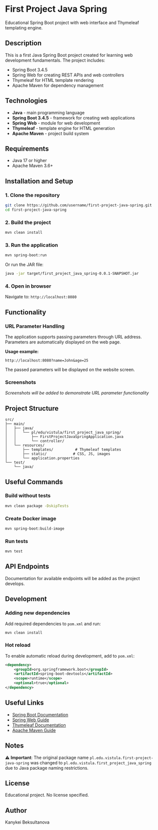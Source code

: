 # First Project Java Spring

Educational Spring Boot project with web interface and Thymeleaf templating engine.

## Description

This is a first Java Spring Boot project created for learning web development fundamentals. The project includes:

- Spring Boot 3.4.5
- Spring Web for creating REST APIs and web controllers
- Thymeleaf for HTML template rendering
- Apache Maven for dependency management

## Technologies

- **Java** - main programming language
- **Spring Boot 3.4.5** - framework for creating web applications
- **Spring Web** - module for web development
- **Thymeleaf** - template engine for HTML generation
- **Apache Maven** - project build system

## Requirements

- Java 17 or higher
- Apache Maven 3.6+

## Installation and Setup

### 1. Clone the repository

```bash
git clone https://github.com/username/first-project-java-spring.git
cd first-project-java-spring
```

### 2. Build the project

```bash
mvn clean install
```

### 3. Run the application

```bash
mvn spring-boot:run
```

Or run the JAR file:

```bash
java -jar target/first_project_java_spring-0.0.1-SNAPSHOT.jar
```

### 4. Open in browser

Navigate to: `http://localhost:8080`

## Functionality

### URL Parameter Handling

The application supports passing parameters through URL address. Parameters are automatically displayed on the web page.

**Usage example:**
```
http://localhost:8080?name=John&age=25
```

The passed parameters will be displayed on the website screen.

### Screenshots

*Screenshots will be added to demonstrate URL parameter functionality*

## Project Structure

```
src/
├── main/
│   ├── java/
│   │   └── pl/edu/vistula/first_project_java_spring/
│   │       ├── FirstProjectJavaSpringApplication.java
│   │       └── controller/
│   └── resources/
│       ├── templates/          # Thymeleaf templates
│       ├── static/            # CSS, JS, images
│       └── application.properties
└── test/
    └── java/
```

## Useful Commands

### Build without tests
```bash
mvn clean package -DskipTests
```

### Create Docker image
```bash
mvn spring-boot:build-image
```

### Run tests
```bash
mvn test
```

## API Endpoints

Documentation for available endpoints will be added as the project develops.

## Development

### Adding new dependencies

Add required dependencies to `pom.xml` and run:

```bash
mvn clean install
```

### Hot reload

To enable automatic reload during development, add to `pom.xml`:

```xml
<dependency>
    <groupId>org.springframework.boot</groupId>
    <artifactId>spring-boot-devtools</artifactId>
    <scope>runtime</scope>
    <optional>true</optional>
</dependency>
```

## Useful Links

- [Spring Boot Documentation](https://docs.spring.io/spring-boot/3.4.5/reference/)
- [Spring Web Guide](https://docs.spring.io/spring-boot/3.4.5/reference/web/servlet.html)
- [Thymeleaf Documentation](https://www.thymeleaf.org/documentation.html)
- [Apache Maven Guide](https://maven.apache.org/guides/index.html)

## Notes

⚠️ **Important**: The original package name `pl.edu.vistula.first-project-java-spring` was changed to `pl.edu.vistula.first_project_java_spring` due to Java package naming restrictions.

## License

Educational project. No license specified.

## Author
Kanykei Beksultanova
